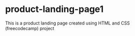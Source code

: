 # product-landing-page1
This is a product landing page created using HTML and CSS (freecodecamp) project

